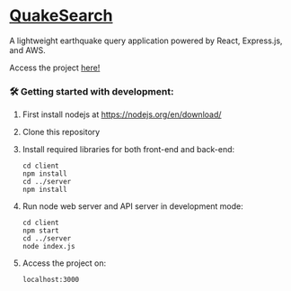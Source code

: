 #  [QuakeSearch](https://quakesearch.lchsuan.life/)

A lightweight earthquake query application powered by React, Express.js, and AWS.

Access the project [here!](https://quakesearch.lchsuan.life/)

<h3>🛠&nbsp;Getting started with development: </h3>

1. First install nodejs at https://nodejs.org/en/download/
1. Clone this repository
1. Install required libraries for both front-end and back-end:
   
    ```
    cd client
    npm install
    cd ../server
    npm install
    ```
1. Run node web server and API server in development mode:
    ```
    cd client
    npm start
    cd ../server
    node index.js
    ```
1. Access the project on:
   ```
   localhost:3000
   ```

